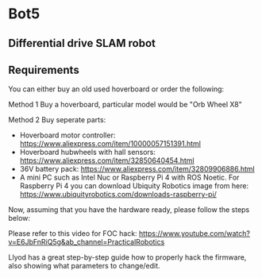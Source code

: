 # Bot5
## Differential drive SLAM robot
## Requirements

You can either buy an old used hoverboard or order the following:

Method 1
Buy a hoverboard, particular model would be "Orb Wheel X8"

Method 2
Buy seperate parts:
- Hoverboard motor controller:
 https://www.aliexpress.com/item/10000057151391.html
- Hoverboard hubwheels with hall sensors:
 https://www.aliexpress.com/item/32850640454.html
- 36V battery pack:
 https://www.aliexpress.com/item/32809906886.html
- A mini PC such as Intel Nuc or Raspberry Pi 4 with ROS Noetic. For Raspberry Pi 4 you can download Ubiquity Robotics image from here:
https://www.ubiquityrobotics.com/downloads-raspberry-pi/

Now, assuming that you have the hardware ready, please follow the steps below:

Please refer to this video for FOC hack:
https://www.youtube.com/watch?v=E6JbFnRiQ5g&ab_channel=PracticalRobotics

Llyod has a great step-by-step guide how to properly hack the firmware, also showing what parameters to change/edit. 

